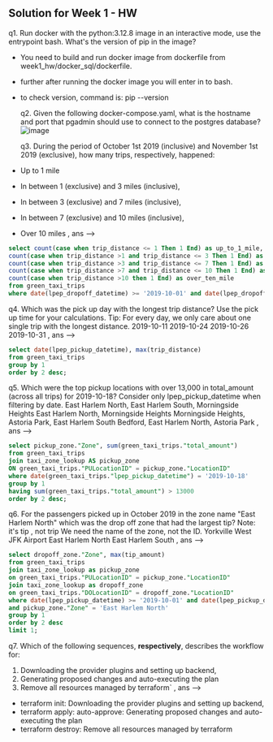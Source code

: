 ## Solution for Week 1 - HW

q1. Run docker with the python:3.12.8 image in an interactive mode, use the entrypoint bash.
What's the version of pip in the image?
- You need to build and run docker image from dockerfile from week1_hw/docker_sql/dockerfile.
- further after running the docker image you will enter in to bash.
- to check version, command is:
  pip --version

  q2. Given the following docker-compose.yaml, what is the hostname and port that pgadmin should use to connect to the postgres database?
  ![image](https://github.com/user-attachments/assets/b6e7506e-4139-4761-a5f4-5ca408cf769f)

  q3. During the period of October 1st 2019 (inclusive) and November 1st 2019 (exclusive), how many trips, respectively, happened:
- Up to 1 mile
- In between 1 (exclusive) and 3 miles (inclusive),
- In between 3 (exclusive) and 7 miles (inclusive),
- In between 7 (exclusive) and 10 miles (inclusive),
- Over 10 miles
, ans -->

```sql
select count(case when trip_distance <= 1 Then 1 End) as up_to_1_mile,
count(case when trip_distance >1 and trip_distance <= 3 Then 1 End) as greater_then_one_mile,
count(case when trip_distance >3 and trip_distance <= 7 Then 1 End) as greater_then_three_mile,
count(case when trip_distance >7 and trip_distance <= 10 Then 1 End) as greater_then_seven_mile,
count(case when trip_distance >10 then 1 End) as over_ten_mile
from green_taxi_trips
where date(lpep_dropoff_datetime) >= '2019-10-01' and date(lpep_dropoff_datetime) < '2019-11-01';
```

q4. Which was the pick up day with the longest trip distance? Use the pick up time for your calculations.
Tip: For every day, we only care about one single trip with the longest distance.
2019-10-11
2019-10-24
2019-10-26
2019-10-31
, ans -->

```sql
select date(lpep_pickup_datetime), max(trip_distance)
from green_taxi_trips
group by 1
order by 2 desc;
```
q5. Which were the top pickup locations with over 13,000 in total_amount (across all trips) for 2019-10-18?
Consider only lpep_pickup_datetime when filtering by date.
East Harlem North, East Harlem South, Morningside Heights
East Harlem North, Morningside Heights
Morningside Heights, Astoria Park, East Harlem South
Bedford, East Harlem North, Astoria Park
, ans -->

```sql
select pickup_zone."Zone", sum(green_taxi_trips."total_amount")
from green_taxi_trips
join taxi_zone_lookup AS pickup_zone
ON green_taxi_trips."PULocationID" = pickup_zone."LocationID"
where date(green_taxi_trips."lpep_pickup_datetime") = '2019-10-18' 
group by 1
having sum(green_taxi_trips."total_amount") > 13000
order by 2 desc;
```

q6. For the passengers picked up in October 2019 in the zone name "East Harlem North" which was the drop off zone that had the largest tip?
Note: it's tip , not trip
We need the name of the zone, not the ID.
Yorkville West
JFK Airport
East Harlem North
East Harlem South
, ans -->

```sql
select dropoff_zone."Zone", max(tip_amount)
from green_taxi_trips
join taxi_zone_lookup as pickup_zone
on green_taxi_trips."PULocationID" = pickup_zone."LocationID"
join taxi_zone_lookup as dropoff_zone
on green_taxi_trips."DOLocationID" = dropoff_zone."LocationID"
where date(lpep_pickup_datetime) >= '2019-10-01' and date(lpep_pickup_datetime) <= '2019-10-31'
and pickup_zone."Zone" = 'East Harlem North'
group by 1
order by 2 desc
limit 1;
```

q7. Which of the following sequences, **respectively**, describes the workflow for:
1. Downloading the provider plugins and setting up backend,
2. Generating proposed changes and auto-executing the plan
3. Remove all resources managed by terraform`
, ans -->

- terraform init: Downloading the provider plugins and setting up backend,
- terraform apply: auto-approve: Generating proposed changes and auto-executing the plan
- terraform destroy: Remove all resources managed by terraform

